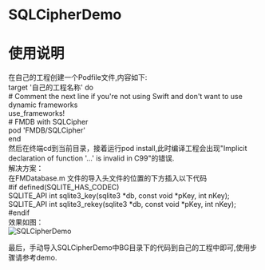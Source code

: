 # SQLCipherDemo   
# 使用说明      
在自己的工程创建一个Podfile文件,内容如下:   
target '自己的工程名称' do   
    # Comment the next line if you're not using Swift and don't want to use dynamic frameworks   
    use_frameworks!   
    # FMDB with SQLCipher   
    pod 'FMDB/SQLCipher'   
end   
然后在终端cd到当前目录，接着运行pod install,此时编译工程会出现"Implicit declaration of function '...' is invalid in C99"的错误.   
解决方案：   
在FMDatabase.m 文件的导入头文件的位置的下方插入以下代码      
#if defined(SQLITE_HAS_CODEC)      
SQLITE_API int sqlite3_key(sqlite3 *db, const void *pKey, int nKey);      
SQLITE_API int sqlite3_rekey(sqlite3 *db, const void *pKey, int nKey);      
#endif   
效果如图：   
![SQLCipherDemo](http://img.jishux.com/jishux/2017/09/17/627c8a98192ebec5ef06ec83ecec1c30fc87e597_.jpg "修改后的效果图")   
    
最后，手动导入SQLCipherDemo中BG目录下的代码到自己的工程中即可,使用步骤请参考demo.   
